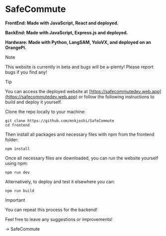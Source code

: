 # SafeCommute
**FrontEnd: Made with JavaScript, React and deployed.**

**BackEnd: Made with JavaScript, Express.js and deployed.**

**Hardware: Made with Python, LangSAM, YoloVX, and deployed on an OrangePi.**

>[!NOTE]
>This website is currently in beta and bugs will be a-plenty! Please report bugs if you find any!

>[!TIP]
>You can access the deployed website at [https://safecommutedev.web.app](https://safecommutedev.web.app) or follow the following instructions to build and deploy it yourself.

Clone the repo locally to your machine:
```
git clone https://github.com/mnkjoshi/SafeCommute
cd frontend
```

Then install all packages and necessary files with npm from the frontend folder:
```
npm install
```

Once all necessary files are downloaded, you can run the website yourself using npm:
```
npm run dev
```

Alternatively, to deploy and test it elsewhere you can:
```
npm run build
```

>[!IMPORTANT]
> You can repeat this process for the backend!

Feel free to leave any suggestions or improvements!

-> SafeCommute
